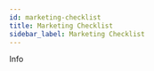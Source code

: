 ```yaml
---
id: marketing-checklist
title: Marketing Checklist
sidebar_label: Marketing Checklist
---
```



Info